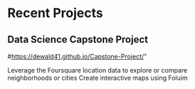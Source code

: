 # Recent Projects

## Data Science Capstone Project
#https://dewald41.github.io/Capstone-Project/"

Leverage the Foursquare location data to explore or compare neighborhoods or cities
Create interactive maps using Foluim

<!---
Dewald41/Dewald41 is a ✨ special ✨ repository because its `README.md` (this file) appears on your GitHub profile.
You can click the Preview link to take a look at your changes.
--->

